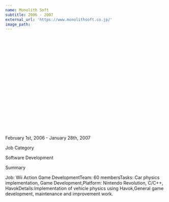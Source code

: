 ```yaml
---
name: Monolith Soft
subtitle: 2006 - 2007
external_url: 'https://www.monolithsoft.co.jp/'
image_path:
---
```


&nbsp;

&nbsp;

&nbsp;

&nbsp;

&nbsp;

&nbsp;

&nbsp;

&nbsp;

&nbsp;

&nbsp;

February 1st, 2006 - January 28th, 2007

Job Category

Software Development

Summary

Job: Wii Action Game DevelopmentTeam: 60 membersTasks: Car physics implementation, Game Development,Platform: Nintendo Revolution, C/C++, HavokDetails:Implementation of vehicle physics using Havok,General game development, maintenance and improvement work.
